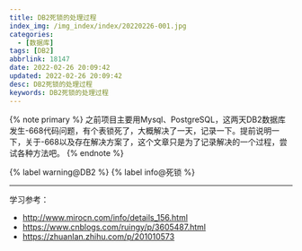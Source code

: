 ```yaml
---
title: DB2死锁的处理过程
index_img: /img_index/index/20220226-001.jpg
categories:
  - [数据库]
tags: [DB2]
abbrlink: 18147
date: 2022-02-26 20:09:42
updated: 2022-02-26 20:09:42
desc: DB2死锁的处理过程
keywords: DB2死锁的处理过程
---
```



{% note primary %}
之前项目主要用Mysql、PostgreSQL，这两天DB2数据库发生-668代码问题，有个表锁死了，大概解决了一天，记录一下。提前说明一下，关于-668以及存在解决方案了，这个文章只是为了记录解决的一个过程，尝试各种方法吧。
{% endnote %}

{% label warning@DB2 %} {% label info@死锁 %}

<!--more-->
<hr />

学习参考：
- http://www.mirocn.com/info/details_156.html
- https://www.cnblogs.com/ruingy/p/3605487.html
- https://zhuanlan.zhihu.com/p/201010573
